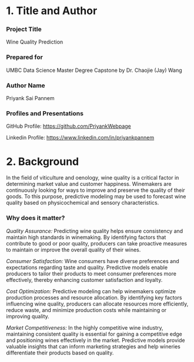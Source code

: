 # 1. Title and Author

### Project Title

Wine Quality Prediction

### Prepared for

UMBC Data Science Master Degree Capstone by Dr. Chaojie (Jay) Wang

### Author Name

Priyank Sai Pannem

### Profiles and Presentations

GitHub Profile: https://github.com/PriyankWebpage

Linkedin Profile: https://www.linkedin.com/in/priyankpannem

# 2. Background

In the field of viticulture and oenology, wine quality is a critical factor in determining market value and customer happiness. Winemakers are continuously looking for ways to improve and preserve the quality of their goods. To this purpose, predictive modeling may be used to forecast wine quality based on physicochemical and sensory characteristics.

### Why does it matter?

*Quality Assurance:* Predicting wine quality helps ensure consistency and maintain high standards in winemaking. By identifying factors that contribute to good or poor quality, producers can take proactive measures to maintain or improve the overall quality of their wines.

*Consumer Satisfaction:*  Wine consumers have diverse preferences and expectations regarding taste and quality. Predictive models enable producers to tailor their products to meet consumer preferences more effectively, thereby enhancing customer satisfaction and loyalty.

*Cost Optimization:* Predictive modeling can help winemakers optimize production processes and resource allocation. By identifying key factors influencing wine quality, producers can allocate resources more efficiently, reduce waste, and minimize production costs while maintaining or improving quality.

*Market Competitiveness:* In the highly competitive wine industry, maintaining consistent quality is essential for gaining a competitive edge and positioning wines effectively in the market. Predictive models provide valuable insights that can inform marketing strategies and help wineries differentiate their products based on quality.


